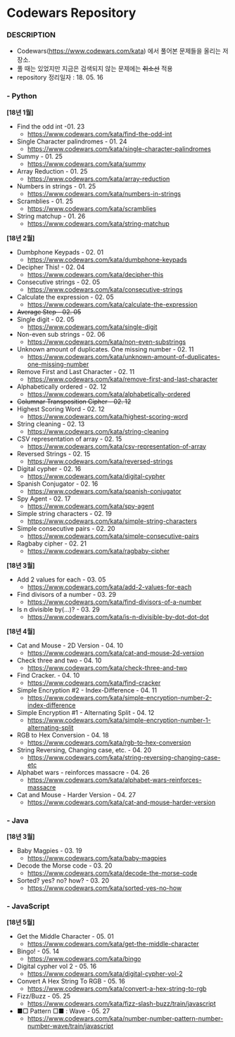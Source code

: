 # Codewars Repository

### DESCRIPTION
- Codewars(https://www.codewars.com/kata) 에서 풀어본 문제들을 올리는 저장소.
- 풀 때는 있었지만 지금은 검색되지 않는 문제에는 ~~취소선~~ 적용
- repository 정리일자 : 18. 05. 16

### - Python
__[18년 1월]__
- Find the odd int -01. 23
  - https://www.codewars.com/kata/find-the-odd-int
- Single Character palindromes - 01. 24
  - https://www.codewars.com/kata/single-character-palindromes
- Summy - 01. 25
  - https://www.codewars.com/kata/summy
- Array Reduction - 01. 25
  - https://www.codewars.com/kata/array-reduction
- Numbers in strings - 01. 25
  - https://www.codewars.com/kata/numbers-in-strings
- Scramblies - 01. 25
  - https://www.codewars.com/kata/scramblies
- String matchup - 01. 26
  - https://www.codewars.com/kata/string-matchup

__[18년 2월]__
- Dumbphone Keypads - 02. 01
  - https://www.codewars.com/kata/dumbphone-keypads
- Decipher This! - 02. 04
  - https://www.codewars.com/kata/decipher-this
- Consecutive strings - 02. 05
  - https://www.codewars.com/kata/consecutive-strings
- Calculate the expression - 02. 05
  - https://www.codewars.com/kata/calculate-the-expression
- ~~Average Step - 02. 05~~
- Single digit - 02. 05
  - https://www.codewars.com/kata/single-digit
- Non-even sub strings - 02. 06
  - https://www.codewars.com/kata/non-even-substrings
- Unknown amount of duplicates. One missing number - 02. 11
  - https://www.codewars.com/kata/unknown-amount-of-duplicates-one-missing-number
- Remove First and Last Character - 02. 11
  - https://www.codewars.com/kata/remove-first-and-last-character
- Alphabetically ordered - 02. 12
  - https://www.codewars.com/kata/alphabetically-ordered
- ~~Columnar Transposition Cipher - 02. 12~~
- Highest Scoring Word - 02. 12
  - https://www.codewars.com/kata/highest-scoring-word
- String cleaning - 02. 13
  - https://www.codewars.com/kata/string-cleaning
- CSV representation of array - 02. 15
  - https://www.codewars.com/kata/csv-representation-of-array
- Reversed Strings - 02. 15
  - https://www.codewars.com/kata/reversed-strings
- Digital cypher - 02. 16
  - https://www.codewars.com/kata/digital-cypher
- Spanish Conjugator - 02. 16
  - https://www.codewars.com/kata/spanish-conjugator
- Spy Agent - 02. 17
  - https://www.codewars.com/kata/spy-agent
- Simple string characters - 02. 19
  - https://www.codewars.com/kata/simple-string-characters
- Simple consecutive pairs - 02. 20
  - https://www.codewars.com/kata/simple-consecutive-pairs
- Ragbaby cipher - 02. 21
  - https://www.codewars.com/kata/ragbaby-cipher

__[18년 3월]__
- Add 2 values for each - 03. 05
  - https://www.codewars.com/kata/add-2-values-for-each
- Find divisors of a number - 03. 29
  - https://www.codewars.com/kata/find-divisors-of-a-number
- Is n divisible by(...)? - 03. 29
  - https://www.codewars.com/kata/is-n-divisible-by-dot-dot-dot

__[18년 4월]__
- Cat and Mouse - 2D Version - 04. 10
  - https://www.codewars.com/kata/cat-and-mouse-2d-version
- Check three and two - 04. 10
  - https://www.codewars.com/kata/check-three-and-two
- Find Cracker. - 04. 10
  - https://www.codewars.com/kata/find-cracker
- Simple Encryption #2 - Index-Difference - 04. 11
  - https://www.codewars.com/kata/simple-encryption-number-2-index-difference
- Simple Encryption #1 - Alternating Split - 04. 12
  - https://www.codewars.com/kata/simple-encryption-number-1-alternating-split
- RGB to Hex Conversion - 04. 18
  - https://www.codewars.com/kata/rgb-to-hex-conversion
- String Reversing, Changing case, etc. - 04. 20
  - https://www.codewars.com/kata/string-reversing-changing-case-etc
- Alphabet wars - reinforces massacre - 04. 26
  - https://www.codewars.com/kata/alphabet-wars-reinforces-massacre
- Cat and Mouse - Harder Version - 04. 27
  - https://www.codewars.com/kata/cat-and-mouse-harder-version

### - Java
__[18년 3월]__
- Baby Magpies - 03. 19
  - https://www.codewars.com/kata/baby-magpies
- Decode the Morse code - 03. 20
  - https://www.codewars.com/kata/decode-the-morse-code
- Sorted? yes? no? how? - 03. 20
  - https://www.codewars.com/kata/sorted-yes-no-how

### - JavaScript
__[18년 5월]__
- Get the Middle Character - 05. 01
  - https://www.codewars.com/kata/get-the-middle-character
- Bingo! - 05. 14
  - https://www.codewars.com/kata/bingo
- Digital cypher vol 2 - 05. 16
  - https://www.codewars.com/kata/digital-cypher-vol-2
- Convert A Hex String To RGB - 05. 16
  - https://www.codewars.com/kata/convert-a-hex-string-to-rgb
-  Fizz/Buzz - 05. 25
    -  https://www.codewars.com/kata/fizz-slash-buzz/train/javascript
- ■□ Pattern □■ : Wave - 05. 27
    - https://www.codewars.com/kata/number-number-pattern-number-number-wave/train/javascript